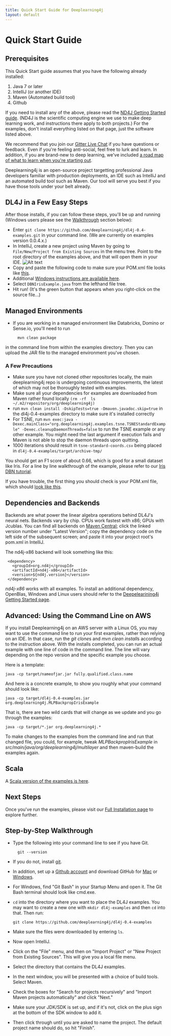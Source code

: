 ```yaml
---
title: Quick Start Guide for Deeplearning4j
layout: default
---
```


Quick Start Guide
=========================================

## Prerequisites

This Quick Start guide assumes that you have the following already installed:

1. Java 7 or later
2. IntelliJ (or another IDE)
3. Maven (Automated build tool)
4. Github
 
If you need to install any of the above, please read the [ND4J Getting Started guide](http://nd4j.org/getstarted.html). (ND4J is the scientific computing engine we use to make deep learning work, and instructions there apply to both projects.) For the examples, don't install everything listed on that page, just the software listed above. 

We recommend that you join our [Gitter Live Chat](https://gitter.im/deeplearning4j/deeplearning4j) if you have questions or feedback. Even if you're feeling anti-social, feel free to lurk and learn. In addition, if you are brand-new to deep learning, we've included [a road map of what to learn when you're starting out](../deeplearningforbeginners.html). 

Deeplearning4j is an open-source project targetting professional Java developers familiar with production deployments, an IDE such as IntelliJ and an automated build tool such as Maven. Our tool will serve you best if you have those tools under your belt already.

## DL4J in a Few Easy Steps

After those installs, if you can follow these steps, you'll be up and running (Windows users please see the [Walkthrough](#walk) section below):

* Enter `git clone https://github.com/deeplearning4j/dl4j-0.4-examples.git` in your command line. (We are currently on examples version 0.0.4.x.)
* In IntelliJ, create a new project using Maven by going to `File/New/Project from Existing Sources` in the menu tree. Point to the root directory of the examples above, and that will open them in your IDE. 
![Alt text](../img/IntelliJ_New_Project.png)
* Copy and paste the following code to make sure your POM.xml file looks like [this](https://github.com/deeplearning4j/dl4j-0.4-examples/blob/master/pom.xml). 
* Additional [Windows instructions are available here](../gettingstarted.html#windows). 
* Select `DBNIrisExample.java` from the lefthand file tree.
* Hit run! (It's the green button that appears when you right-click on the source file...)

## Managed Environments

* If you are working in a managed environment like Databricks, Domino or Sense.io, you'll need to run 

		mvn clean package

in the command line from within the examples directory. Then you can upload the JAR file to the managed environment you've chosen. 

### A Few Precautions

* Make sure you have not cloned other repositories locally, the main deeplearning4j repo is undergoing continuous improvements, the latest of which may not be thoroughly tested with examples.
* Make sure all your dependencies for examples are downloaded from Maven rather found locally `(rm -rf  ls ~/.m2/repository/org/deeplearning4j)`
* run `mvn clean install -DskipTests=true -Dmaven.javadoc.skip=true` in the dl4j-0.4-examples directory to make sure it's installed correctly
* For TSNE, run `mvn exec:java -Dexec.mainClass="org.deeplearning4j.examples.tsne.TSNEStandardExample" -Dexec.cleanupDaemonThreads=false` to run the TSNE example or any other example. You might need the last argument if execution fails and Maven is not able to stop the daemon threads upon quitting.
* 1000 iterations should result in `tsne-standard-coords.csv` being placed in `dl4j-0.4-examples/target/archive-tmp/`

You should get an F1 score of about 0.66, which is good for a small dataset like Iris. For a line by line walkthrough of the example, please refer to our [Iris DBN tutorial](../iris-flower-dataset-tutorial.html).

If you have trouble, the first thing you should check is your POM.xml file, which should [look like this](https://github.com/deeplearning4j/dl4j-0.4-examples/blob/master/pom.xml). 

## Dependencies and Backends

Backends are what power the linear algebra operations behind DL4J's neural nets. Backends vary by chip. CPUs work fastest with x86; GPUs with Jcublas. You can find all backends on [Maven Central](https://search.maven.org); click the linked version number under "Latest Version"; copy the dependency code on the left side of the subsequent screen; and paste it into your project root's pom.xml in IntelliJ. 

The nd4j-x86 backend will look something like this:

     <dependency>
       <groupId>org.nd4j</groupId>
       <artifactId>nd4j-x86</artifactId>
       <version>${nd4j.version}</version>
     </dependency>

*nd4j-x86* works with all examples. To install an additional dependency, OpenBlas, Windows and Linux users should refer to the [Deepelearining4j Getting Started page](../gettingstarted.html#open).

## Advanced: Using the Command Line on AWS

If you install Deeplearning4j on an AWS server with a Linux OS, you may want to use the command line to run your first examples, rather than relying on an IDE. In that case, run the *git clone*s and *mvn clean install*s according to the instruction above. With the installs completed, you can run an actual example with one line of code in the command line. The line will vary depending on the repo version and the specific example you choose. 

Here is a template:

    java -cp target/nameofjar.jar fully.qualified.class.name

And here is a concrete example, to show you roughly what your command should look like:

    java -cp target/dl4j-0.4-examples.jar org.deeplearning4j.MLPBackpropIrisExample

That is, there are two wild cards that will change as we update and you go through the examples:

    java -cp target/*.jar org.deeplearning4j.*

To make changes to the examples from the command line and run that changed file, you could, for example, tweak *MLPBackpropIrisExample* in *src/main/java/org/deeplearning4j/multilayer* and then maven-build the examples again. 

## Scala 

A [Scala version of the examples is here](https://github.com/kogecoo/dl4j-0.4-examples-scala).

## Next Steps

Once you've run the examples, please visit our [Full Installation page](../gettingstarted.html) to explore further. 

## <a name="walk">Step-by-Step Walkthrough</a>

* Type the following into your command line to see if you have Git.

		git --version 

* If you do not, install [git](https://git-scm.herokuapp.com/book/en/v2/Getting-Started-Installing-Git). 
* In addition, set up a [Github account](https://github.com/join) and download GitHub for [Mac](https://mac.github.com/) or [Windows](https://windows.github.com/). 
* For Windows, find "Git Bash" in your Startup Menu and open it. The Git Bash terminal should look like cmd.exe.
* `cd` into the directory where you want to place the DL4J examples. You may want to create a new one with `mkdir dl4j-examples` and then `cd` into that. Then run:

    `git clone https://github.com/deeplearning4j/dl4j-0.4-examples`
* Make sure the files were downloaded by entering `ls`. 
* Now open IntelliJ. 
* Click on the "File" menu, and then on "Import Project" or "New Project from Existing Sources". This will give you a local file menu. 
* Select the directory that contains the DL4J examples. 
* In the next window, you will be presented with a choice of build tools. Select Maven. 
* Check the boxes for "Search for projects recursively" and "Import Maven projects automatically" and click "Next." 
* Make sure your JDK/SDK is set up, and if it's not, click on the plus sign at the bottom of the SDK window to add it. 
* Then click through until you are asked to name the project. The default project name should do, so hit "Finish".
